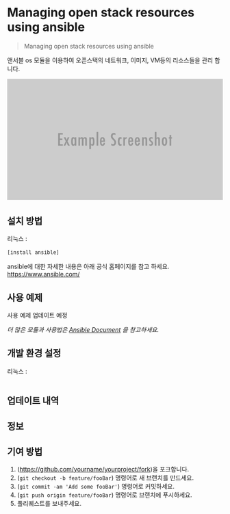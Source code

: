 # Managing open stack resources using ansible
> Managing open stack resources using ansible

앤서블 os 모듈을 이용하여 오픈스택의 네트워크, 이미지, VM등의 리소스들을 관리 합니다.

![](./images/header.png)

## 설치 방법

리눅스 :

```sh
[install ansible]

```


ansible에 대한 자세한 내용은 아래 공식 홈페이지를 참고 하세요.
https://www.ansible.com/

## 사용 예제

사용 예제 업데이트 예정

_더 많은 모듈과 사용법은 [Ansible Document](https://docs.ansible.com/ansible/2.3/index.html) 을 참고하세요._

## 개발 환경 설정
리눅스 :
```sh

```

## 업데이트 내역




## 정보


## 기여 방법

1. (<https://github.com/yourname/yourproject/fork>)을 포크합니다.
2. (`git checkout -b feature/fooBar`) 명령어로 새 브랜치를 만드세요.
3. (`git commit -am 'Add some fooBar'`) 명령어로 커밋하세요.
4. (`git push origin feature/fooBar`) 명령어로 브랜치에 푸시하세요.
5. 풀리퀘스트를 보내주세요.

<!-- Markdown link & img dfn's -->
[npm-image]: https://img.shields.io/npm/v/datadog-metrics.svg?style=flat-square
[npm-url]: https://npmjs.org/package/datadog-metrics
[npm-downloads]: https://img.shields.io/npm/dm/datadog-metrics.svg?style=flat-square
[travis-image]: https://img.shields.io/travis/dbader/node-datadog-metrics/master.svg?style=flat-square
[travis-url]: https://travis-ci.org/dbader/node-datadog-metrics
[wiki]: https://github.com/yourname/yourproject/wiki